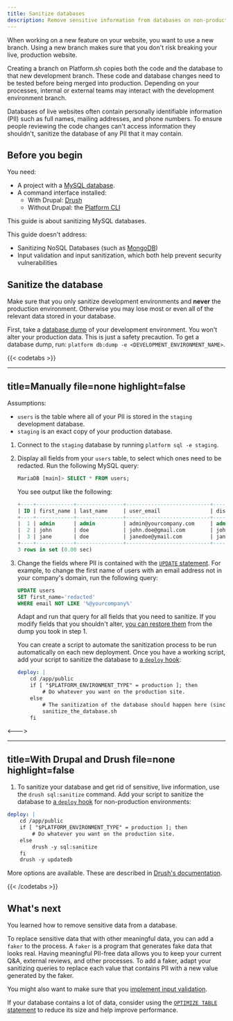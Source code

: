 ```yaml
---
title: Sanitize databases
description: Remove sensitive information from databases on non-production environments to control access.
---
```


When working on a new feature on your website, you want to use a new branch.
Using a new branch makes sure that you don't risk breaking your live, production website.

Creating a branch on Platform.sh copies both the code and the database to that new development branch.
These code and database changes need to be tested before being merged into production.
Depending on your processes, internal or external teams may interact with the development environment branch.

Databases of live websites often contain personally identifiable information (PII)
such as full names, mailing addresses, and phone numbers.
To ensure people reviewing the code changes can't access information they shouldn't, sanitize the database of any PII that it may contain.

## Before you begin

You need:

- A project with a [MySQL database](../configuration/services/mysql/_index.md).
- A command interface installed:
  - With Drupal: [Drush](https://www.drush.org/latest/install/)
  - Without Drupal: the [Platform CLI](../development/cli/_index.md)

This guide is about sanitizing MySQL databases.

This guide doesn't address:

- Sanitizing NoSQL Databases (such as [MongoDB](../configuration/services/mongodb/_index.md))
- Input validation and input sanitization, which both help prevent security vulnerabilities

## Sanitize the database

Make sure that you only sanitize development environments and **never** the production environment.
Otherwise you may lose most or even all of the relevant data stored in your database.

First, take a [database dump](../configuration/services/mysql/_index.md#exporting-data) of your development environment.
You won't alter your production data.
This is just a safety precaution.
To get a database dump, run: `platform db:dump -e <DEVELOPMENT_ENVIRONMENT_NAME>`.

{{< codetabs >}}

---
title=Manually
file=none
highlight=false
---

Assumptions:

- `users` is the table where all of your PII is stored in the `staging` development database.
- `staging` is an exact copy of your production database.

1. Connect to the `staging` database by running `platform sql -e staging`.
1. Display all fields from your `users` table, to select which ones need to be redacted.
   Run the following MySQL query:

   ```sql
   MariaDB [main]> SELECT * FROM users;
   ```

   You see output like the following:

   ```sql
   +----+------------+---------------+---------------------------+---------------+
   | ID | first_name | last_name     | user_email                | display_name  |
   +----+------------+---------------+---------------------------+---------------+
   |  1 | admin      | admin         | admin@yourcompany.com     | admin         |
   |  2 | john       | doe           | john.doe@gmail.com        | john          |
   |  3 | jane       | doe           | janedoe@ymail.com         | jane          |
   +----+------------+---------------+---------------------------+---------------+
   3 rows in set (0.00 sec)
   ```

1. Change the fields where PII is contained with the [`UPDATE` statement](https://dev.mysql.com/doc/refman/8.0/en/update.html).
   For example, to change the first name of users with an email address not in your company's domain, run the following query:

   ```sql
   UPDATE users
   SET first_name='redacted'
   WHERE email NOT LIKE '%@yourcompany%'
   ```

   Adapt and run that query for all fields that you need to sanitize.
   If you modify fields that you shouldn't alter,
   [you can restore them](../administration/backup-and-restore.md#restore) from the dump you took in step 1.

   You can create a script to automate the sanitization process to be run automatically on each new deployment.
   Once you have a working script, add your script to sanitize the database to [a `deploy` hook](../configuration/app/hooks/hooks-comparison.md#deploy-hook):

   ```yaml
   deploy: |
       cd /app/public
       if [ "$PLATFORM_ENVIRONMENT_TYPE" = production ]; then
           # Do whatever you want on the production site.
       else
           # The sanitization of the database should happen here (since it's non-production)
           sanitize_the_database.sh
       fi
   ```

<--->

---
title=With Drupal and Drush
file=none
highlight=false
---

1. To sanitize your database and get rid of sensitive, live information, use the `drush sql:sanitize` command.
   Add your script to sanitize the database to [a `deploy` hook](../configuration/app/hooks/hooks-comparison.md#deploy-hook)
   for non-production environments:

  ```yaml
  deploy: |
      cd /app/public
      if [ "$PLATFORM_ENVIRONMENT_TYPE" = production ]; then
          # Do whatever you want on the production site.
      else
          drush -y sql:sanitize
      fi
      drush -y updatedb
  ```

More options are available.
These are described in [Drush's documentation](https://www.drush.org/latest/commands/sql_sanitize/).

{{< /codetabs >}}

## What's next

You learned how to remove sensitive data from a database.

To replace sensitive data that with other meaningful data, you can add a `faker` to the process.
A `faker` is a program that generates fake data that looks real.
Having meaningful PII-free data allows you to keep your current Q&A, external reviews, and other processes.
To add a faker, adapt your sanitizing queries to replace each value that contains PII with a new value generated by the faker.

You might also want to make sure that you [implement input validation](https://cheatsheetseries.owasp.org/cheatsheets/Input_Validation_Cheat_Sheet.html#goals-of-input-validation).

If your database contains a lot of data, consider using the [`OPTIMIZE TABLE` statement](https://dev.mysql.com/doc/refman/8.0/en/optimize-table.html)
to reduce its size and help improve performance.
